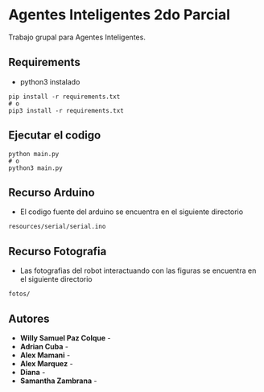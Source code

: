 # Agentes Inteligentes 2do Parcial

Trabajo grupal para Agentes Inteligentes.

## Requirements

- python3 instalado

```
pip install -r requirements.txt
# o
pip3 install -r requirements.txt
```

## Ejecutar el codigo

```
python main.py
# o
python3 main.py
```

## Recurso Arduino
- El codigo fuente del arduino se encuentra en el siguiente directorio

```
resources/serial/serial.ino
```

## Recurso Fotografia
- Las fotografias del robot interactuando con las figuras se encuentra en el siguiente directorio

```
fotos/
```


## Autores

* **Willy Samuel Paz Colque** - 
* **Adrian Cuba** - 
* **Alex Mamani** - 
* **Alex Marquez** - 
* **Diana** -
* **Samantha Zambrana** -
